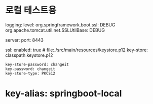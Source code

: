 # 로컬 테스트용
logging:
  level:
    org.springframework.boot.ssl: DEBUG
    org.apache.tomcat.util.net.SSLUtilBase: DEBUG

server:
  port: 8443

  ssl:
    enabled: true
    # file:./src/main/resources/keystore.p12
    key-store: classpath:keystore.p12

    key-store-password: changeit
    key-password: changeit
    key-store-type: PKCS12
#    key-alias: springboot-local
